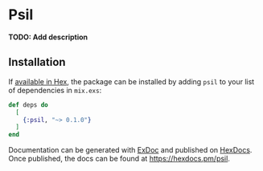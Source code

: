 # Psil

**TODO: Add description**

## Installation

If [available in Hex](https://hex.pm/docs/publish), the package can be installed
by adding `psil` to your list of dependencies in `mix.exs`:

```elixir
def deps do
  [
    {:psil, "~> 0.1.0"}
  ]
end
```

Documentation can be generated with [ExDoc](https://github.com/elixir-lang/ex_doc)
and published on [HexDocs](https://hexdocs.pm). Once published, the docs can
be found at <https://hexdocs.pm/psil>.

